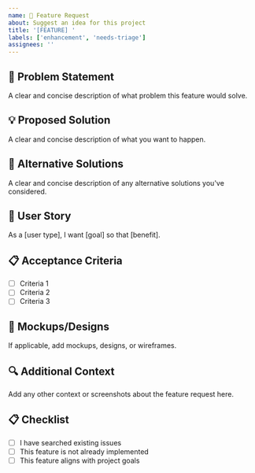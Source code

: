 ```yaml
---
name: 🚀 Feature Request
about: Suggest an idea for this project
title: '[FEATURE] '
labels: ['enhancement', 'needs-triage']
assignees: ''
---
```


## 🎯 Problem Statement

A clear and concise description of what problem this feature would solve.

## 💡 Proposed Solution

A clear and concise description of what you want to happen.

## 🔄 Alternative Solutions

A clear and concise description of any alternative solutions you've considered.

## 📱 User Story

As a [user type], I want [goal] so that [benefit].

## 📋 Acceptance Criteria

- [ ] Criteria 1
- [ ] Criteria 2
- [ ] Criteria 3

## 📸 Mockups/Designs

If applicable, add mockups, designs, or wireframes.

## 🔍 Additional Context

Add any other context or screenshots about the feature request here.

## 📋 Checklist

- [ ] I have searched existing issues
- [ ] This feature is not already implemented
- [ ] This feature aligns with project goals
